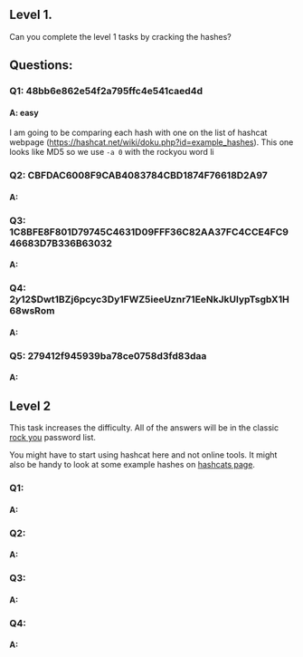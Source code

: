 
## Level 1.

Can you complete the level 1 tasks by cracking the hashes?

## Questions:

### Q1: 48bb6e862e54f2a795ffc4e541caed4d

#### A: easy

I am going to be comparing each hash with one on the list of hashcat webpage (https://hashcat.net/wiki/doku.php?id=example_hashes).
This one looks like MD5 so we use `-a 0` with the rockyou word li
### Q2: CBFDAC6008F9CAB4083784CBD1874F76618D2A97
#### A: 

### Q3: 1C8BFE8F801D79745C4631D09FFF36C82AA37FC4CCE4FC946683D7B336B63032

#### A: 

### Q4: $2y$12$Dwt1BZj6pcyc3Dy1FWZ5ieeUznr71EeNkJkUlypTsgbX1H68wsRom

#### A: 

### Q5: 279412f945939ba78ce0758d3fd83daa

#### A: 


## Level 2

This task increases the difficulty. All of the answers will be in the classic [rock you](https://github.com/brannondorsey/naive-hashcat/releases/download/data/rockyou.txt) password list.

You might have to start using hashcat here and not online tools. It might also be handy to look at some example hashes on [hashcats page](https://hashcat.net/wiki/doku.php?id=example_hashes).


### Q1: 
#### A: 


### Q2: 
#### A: 

### Q3: 
#### A: 

### Q4: 
#### A: 
